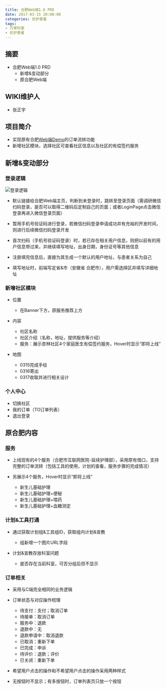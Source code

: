 ```yaml
---
title: 合肥Web端1.0 PRD
date: 2017-03-15 20:00:00
categories: 优护患者
tags:
- 万家科室
- 优护患者
---
```


## 摘要

- 合肥Web端1.0 PRD
    - 新增&变动部分
    - 原合肥Web端

<!--more-->

## WIKI维护人
- 张正宇

## 项目简介

- 实现原有合肥[Web端Demo](http://hefei.zhushou.youhujia.com/home)的订单流转功能
- 新增社区模块，选择社区可查看社区信息以及社区的有偿签约服务


## 新增&变动部分

### 登录逻辑

![登录逻辑](/media/%E7%99%BB%E5%BD%95%E9%80%BB%E8%BE%91.png)


- 默认链接给合肥Web端主页，判断到未登录时，跳转至登录页面（需调研微信扫码登录，是否可以取得二维码后定制自己的页面；或者LoginPage点击微信登录再进入微信登录页面）

- 暂用手机号验证码进行登录，若微信扫码登录申请成功并有充裕的开发时间，则进行后续微信扫码登录开发

- 首次扫码（手机号验证码登录）时，若已存在相关用户信息，则把以前有的用户信息带过来，并继续填写地址，出身日期，身份证号等其他信息

- 注册填完信息后，直接为其生成一个默认的用户地址，与患者关系为自己

- 填写地址时，前端写定省&市（安徽省 合肥市），用户需选择区并填写详细地址


### 新增社区模块

- 位置
    - 在Banner下方，原服务推荐上方

- 内容
    - 社区名称
    - 社区介绍（名称，地址，提供服务等介绍）
    - 服务：展示杏林社区4个家庭医生有偿签约服务，Hover时显示“即将上线”
- 地图
    - 0315完成手绘
    - 0316寄出
    - 0317收取并进行相关设计

### 个人中心

- 切换社区
- 我的订单（TO订单列表）
- 退出登录


## 原合肥内容

### 服务

- 上线现有的4个服务（合肥市互联网医院-延续护理部），采用原有借口，支持完整的订单流转（包括工具的使用，计划的查看，服务步骤的完成情况）

- 另展示4个服务，Hover时显示“即将上线”
    - 新生儿基础护理
    - 新生儿基础护理+便秘
    - 新生儿基础护理+喂药
    - 新生儿基础护理+血糖测定

### 计划&工具打通

- 通过获取计划组&工具组ID，获取组内计划&宣教
    - 组新增一个图片URL字段

- 计划&宣教存放科室问题
    - 是否存在当前科室，可否分组后但不显示

### 订单相关

- 采用与C端完全相同的业务逻辑

- 订单状态与对应操作梳理
    - 待支付：支付；取消订单
    - 待接单：取消订单
    - 服务中：退款
    - 退款中：无
    - 退款申请中：取消退款
    - 已取消：重新下单
    - 已完成：申诉
    - 待评价：退款；评价
    - 已关闭：重新下单

- 希望用户点击的操作和不希望用户点击的操作采用两种样式
- 无按钮时不显示；有多按钮时，订单列表页只放一个按钮


